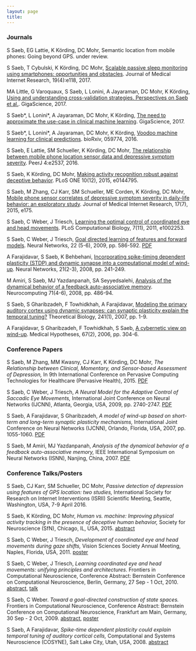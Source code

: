```yaml
---
layout: page
title:
---
```


### Journals

S Saeb, EG Lattie, K Körding, DC Mohr, Semantic location from mobile phones: Going beyond GPS. under review.

S Saeb, T Cybulski, K Körding, DC Mohr, [Scalable passive sleep monitoring using smartphones: opportunities and obstacles](http://www.jmir.org/2017/4/e118/). Journal of Medical Internet Research, 19(4):e118, 2017.

MA Little, G Varoquaux, S Saeb, L Lonini, A Jayaraman, DC Mohr, K Körding, [Using and understanding cross-validation strategies. Perspectives on Saeb et al.](https://academic.oup.com/gigascience/article-lookup/doi/10.1093/gigascience/gix020). GigaScience, 2017.

S Saeb\*, L Lonini\*, A Jayaraman, DC Mohr, K Körding, [The need to approximate the use-case in clinical machine learning](https://academic.oup.com/gigascience/article-lookup/doi/10.1093/gigascience/gix019). GigaScience, 2017.

S Saeb\*, L Lonini\*, A Jayaraman, DC Mohr, K Körding, [Voodoo machine learning for clinical predictions](http://biorxiv.org/content/early/2016/06/19/059774). bioRxiv, 059774, 2016.

S Saeb, E Lattie, SM Schueller, K Körding, DC Mohr, [The relationship between mobile phone location sensor data and depressive symptom severity](https://doi.org/10.7717/peerj.2537). PeerJ 4:e2537, 2016.

S Saeb, K Körding, DC Mohr, [Making activity recognition robust against deceptive behavior](http://journals.plos.org/plosone/article?id=10.1371/journal.pone.0144795). PLoS ONE 10(12), 2015, e0144795.

S Saeb, M Zhang, CJ Karr, SM Schueller, ME Corden, K Körding, DC Mohr, [Mobile phone sensor correlates of depressive symptom severity in daily-life behavior: an exploratory study](http://www.jmir.org/2015/7/e175/). Journal of Medical Internet Research, 17(7), 2015, e175.

S Saeb, C Weber, J Triesch, [Learning the optimal control of coordinated eye and head movements](http://journals.plos.org/ploscompbiol/article?id=10.1371/journal.pcbi.1002253). PLoS Computational Biology, 7(11), 2011, e1002253.

S Saeb, C Weber, J Triesch, [Goal directed learning of features and forward models](http://www.sciencedirect.com/science/article/pii/S0893608009001245). Neural Networks, 22 (5-6), 2009, pp. 586-592. [PDF](https://fias.uni-frankfurt.de/fileadmin/fias/triesch/publications/SaebEtAl-NeuralNetworks-2009.pdf)

A Farajidavar, S Saeb, K Behbehani, [Incorporating spike-timing dependent plasticity (STDP) and dynamic synapse into a computational model of wind-up](http://www.sciencedirect.com/science/article/pii/S089360800700264X). Neural Networks, 21(2-3), 2008, pp. 241-249.

M Amiri, S Saeb, MJ Yazdanpanah, SA Seyyedsalehi, [Analysis of the dynamical behavior of a feedback auto-associative memory](http://www.sciencedirect.com/science/article/pii/S0925231207002809). Neurocomputing 71(4-6), 2008, pp. 486-94.

S Saeb, S Gharibzadeh, F Towhidkhah, A Farajidavar, [Modeling the primary auditory cortex using dynamic synapses: can synaptic plasticity explain the temporal tuning?](http://www.sciencedirect.com/science/article/pii/S0022519307001415) Theoretical Biology, 241(1), 2007, pp. 1-9.

A Farajidavar, S Gharibzadeh, F Towhidkhah, S Saeb, [A cybernetic view on wind-up](http://www.sciencedirect.com/science/article/pii/S0306987706001216). Medical Hypotheses, 67(2), 2006, pp. 304-6.

### Conference Papers

S Saeb, M Zhang, MM Kwasny, CJ Karr, K Körding, DC Mohr, _The Relationship between Clinical, Momentary, and Sensor-based Assessment of Depression,_ In 9th International Conference on Pervasive Computing Technologies for Healthcare (Pervasive Health), 2015. [PDF](http://klab.smpp.northwestern.edu/wiki/images/c/c9/SaebPerHealth15.pdf)

S Saeb, C Weber, J Triesch, _A Neural Model for the Adaptive Control of Saccadic Eye Movements,_ International Joint Conference on Neural Networks (IJCNN), Atlanta, Georgia, USA, 2009, pp. 2740-2747. [PDF](http://klab.smpp.northwestern.edu/wiki/images/2/20/SaebIJCNN09.pdf)

S Saeb, A Farajidavar, S Gharibzadeh, _A model of wind-up based on short-term and long-term synaptic plasticity mechanisms,_ International Joint Conference on Neural Networks (IJCNN), Orlando, Florida, USA, 2007, pp. 1055-1060. [PDF](http://klab.smpp.northwestern.edu/wiki/images/8/87/SaebIJCNN07.pdf)

S Saeb, M Amiri, MJ Yazdanpanah, _Analysis of the dynamical behavior of a feedback auto-associative memory,_ IEEE International Symposium on Neural Networks (ISNN), Nanjing, China, 2007. [PDF](http://klab.smpp.northwestern.edu/wiki/images/8/87/SaebISNN07.pdf)

### Conference Talks/Posters

S Saeb, CJ Karr, SM Schueller, DC Mohr, _Passive detection of depression using features of GPS location: two studies,_ International Society for Research on Internet Interventions (ISRII) Scientific Meeting, Seattle, Washington, USA, 7-9 April 2016.

S Saeb, K Körding, DC Mohr, _Human vs. machine: Improving physical activity tracking in the presence of deceptive human behavior,_ Society for Neuroscience (SfN), Chicago, IL, USA, 2015. [abstract](http://klab.smpp.northwestern.edu/wiki/images/1/1e/SaebSfN15.pdf)

S Saeb, C Weber, J Triesch, _Development of coordinated eye and head movements during gaze shifts,_ Vision Sciences Society Annual Meeting, Naples, Florida, USA, 2011. [poster](http://klab.smpp.northwestern.edu/wiki/images/f/f6/SaebVSS11.pdf)

S Saeb, C Weber, J Triesch, _Learning coordinated eye and head movements: unifying principles and architectures._ Frontiers in Computational Neuroscience, Conference Abstract: Bernstein Conference on Computational Neuroscience, Berlin, Germany, 27 Sep - 1 Oct, 2010. [abstract](http://www.frontiersin.org/10.3389/conf.fncom.2010.51.00065/event_abstract), [talk](http://klab.smpp.northwestern.edu/wiki/images/3/37/SaebBCCN_talk.pdf)

S Saeb, C Weber. _Toward a goal-directed construction of state spaces._ Frontiers in Computational Neuroscience, Conference Abstract: Bernstein Conference on Computational Neuroscience, Frankfurt am Main, Germany, 30 Sep - 2 Oct, 2009. [abstract](http://www.frontiersin.org/10.3389/conf.neuro.10.2009.14.019/event_abstract), [poster](http://klab.smpp.northwestern.edu/wiki/images/0/05/SaebBCCN09_poster.pdf)

S Saeb, A Farajidavar, _Spike-time dependent plasticity could explain temporal tuning of auditory cortical cells,_ Computational and Systems Neuroscience (COSYNE), Salt Lake City, Utah, USA, 2008. [abstract](http://klab.smpp.northwestern.edu/wiki/images/8/8b/SaebCOSYNE08.pdf)
